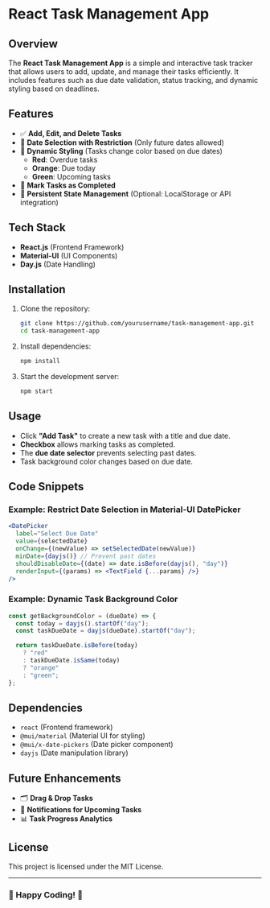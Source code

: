 # React Task Management App

## Overview
The **React Task Management App** is a simple and interactive task tracker that allows users to add, update, and manage their tasks efficiently. It includes features such as due date validation, status tracking, and dynamic styling based on deadlines.

## Features
- ✅ **Add, Edit, and Delete Tasks**
- 📅 **Date Selection with Restriction** (Only future dates allowed)
- 🎨 **Dynamic Styling** (Tasks change color based on due dates)
  - **Red**: Overdue tasks
  - **Orange**: Due today
  - **Green**: Upcoming tasks
- 🔄 **Mark Tasks as Completed**
- 📂 **Persistent State Management** (Optional: LocalStorage or API integration)

## Tech Stack
- **React.js** (Frontend Framework)
- **Material-UI** (UI Components)
- **Day.js** (Date Handling)

## Installation

1. Clone the repository:
   ```sh
   git clone https://github.com/yourusername/task-management-app.git
   cd task-management-app
   ```

2. Install dependencies:
   ```sh
   npm install
   ```

3. Start the development server:
   ```sh
   npm start
   ```

## Usage
- Click **"Add Task"** to create a new task with a title and due date.
- **Checkbox** allows marking tasks as completed.
- The **due date selector** prevents selecting past dates.
- Task background color changes based on due date.

## Code Snippets
### Example: Restrict Date Selection in Material-UI DatePicker
```jsx
<DatePicker
  label="Select Due Date"
  value={selectedDate}
  onChange={(newValue) => setSelectedDate(newValue)}
  minDate={dayjs()} // Prevent past dates
  shouldDisableDate={(date) => date.isBefore(dayjs(), "day")}
  renderInput={(params) => <TextField {...params} />}
/>
```

### Example: Dynamic Task Background Color
```jsx
const getBackgroundColor = (dueDate) => {
  const today = dayjs().startOf("day");
  const taskDueDate = dayjs(dueDate).startOf("day");

  return taskDueDate.isBefore(today)
    ? "red"
    : taskDueDate.isSame(today)
    ? "orange"
    : "green";
};
```

## Dependencies
- `react` (Frontend framework)
- `@mui/material` (Material UI for styling)
- `@mui/x-date-pickers` (Date picker component)
- `dayjs` (Date manipulation library)

## Future Enhancements
- 🗂 **Drag & Drop Tasks**
- 🔔 **Notifications for Upcoming Tasks**
- 📊 **Task Progress Analytics**

## License
This project is licensed under the MIT License.

---

### 🎯 Happy Coding! 🚀